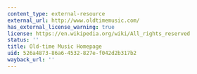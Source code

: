 ```yaml
---
content_type: external-resource
external_url: http://www.oldtimemusic.com/
has_external_license_warning: true
license: https://en.wikipedia.org/wiki/All_rights_reserved
status: ''
title: Old-time Music Homepage
uid: 526a4873-86a6-4532-827e-f042d2b317b2
wayback_url: ''
---
```

